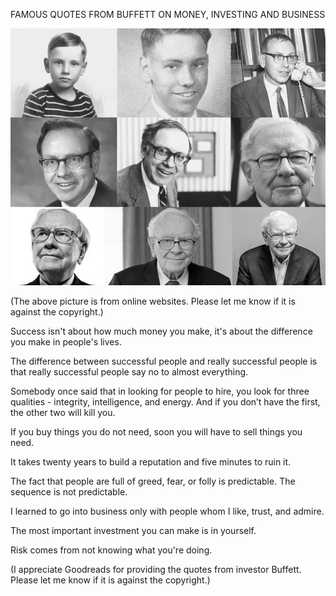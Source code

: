 FAMOUS QUOTES FROM BUFFETT ON MONEY, INVESTING AND BUSINESS


![FAMOUS QUOTES FROM BUFFETT ON MONEY, INVESTING AND BUSINESS](https://github.com/ywangnccu/ywang/blob/main/images/Buffett.jpg)


(The above picture is from online websites. Please let me know if it is against the copyright.)

Success isn't about how much money you make, it's about the difference you make in people's lives.

The difference between successful people and really successful people is that really successful people say no to almost everything.

Somebody once said that in looking for people to hire, you look for three qualities - integrity, intelligence, and energy. And if you don’t have the first, the other two will kill you.

If you buy things you do not need, soon you will have to sell things you need.

It takes twenty years to build a reputation and five minutes to ruin it.

The fact that people are full of greed, fear, or folly is predictable. The sequence is not predictable.

I learned to go into business only with people whom I like, trust, and admire.

The most important investment you can make is in yourself.

Risk comes from not knowing what you're doing.


 (I appreciate Goodreads for providing the quotes from investor Buffett. Please let me know if it is against the copyright.)
